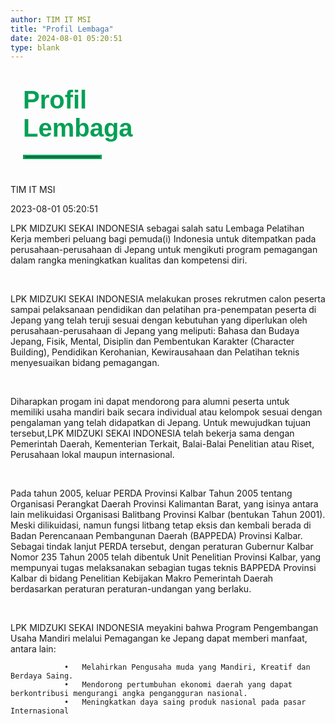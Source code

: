 ```yaml
---
author: TIM IT MSI
title: "Profil Lembaga"
date: 2024-08-01 05:20:51
type: blank
---
```


<h1 class="MsoNormal" style="margin-bottom: 0cm; margin-left: 20px; margin-right: 20px;"><span style="font-size: 30pt; font-family: 'Poppins', sans-serif;"><span style="color: #03A055;"><span style="vertical-align: inherit;"><span style="vertical-align: inherit;"><span style="vertical-align: inherit;"><span style="vertical-align: inherit;"><span style="vertical-align: inherit;"><span style="vertical-align: inherit;"><span style="vertical-align: inherit;"><span style="vertical-align: inherit;"><span style="vertical-align: inherit;"><span style="vertical-align: inherit;"><span style="vertical-align: inherit;">Profil</br> Lembaga</span></span></span></span></span></span></span></span></span></span></span></span></span></span></h1>

<hr style="border: 3px solid #03A055; width: 120px; margin-top:20px; margin-bottom: 40px; margin-left: 20px; margin-right: 20px;">

<div class="p-5 border border-gray-300 rounded-lg bg-gray-100 dark:bg-gray-700 mx-5">
<div class="flex justify-left">
    <p class="MsoNormal dark:text-white mb-4 mr-8 mt-2">
        <span class="text-sm font-poppins dark:text-white">
            <span class="text-black dark:text-white">
                <i class="fas fa-user mr-2"></i>TIM IT MSI
            </span>
        </span>
    </p>
    <p class="MsoNormal mb-4 mt-2">
        <span class="text-sm font-poppins">
            <span class="text-black dark:text-white">
                <i class="fas fa-calendar-alt mr-2"></i>2023-08-01 05:20:51
            </span>
        </span>
    </p>
</div>
    <p class="MsoNormal m-0 leading-6 text-justify">
        <span class="text-base font-poppins">
            <strong>
                <span class="text-black dark:text-white">
                    <span style="vertical-align: inherit;">
                        <span style="vertical-align: inherit;"></span>
                    </span>
                </span>
            </strong>
            <span class="text-black dark:text-white">
                <span style="vertical-align: inherit;">
                    <span style="vertical-align: inherit;">LPK MIDZUKI SEKAI INDONESIA sebagai salah satu Lembaga Pelatihan Kerja memberi peluang bagi pemuda(i) Indonesia untuk ditempatkan pada perusahaan-perusahaan di Jepang untuk mengikuti program pemagangan dalam rangka meningkatkan kualitas dan kompetensi diri.</span>
                </span>
            </span>
        </span>
    </p>
    <p class="MsoNormal m-0 leading-6 text-justify">
        <span class="text-base font-poppins text-black dark:text-white">&nbsp;</span>
    </p>
    <p class="MsoNormal m-0 leading-6 text-justify">
        <span class="text-base font-poppins text-black dark:text-white">
            <span style="vertical-align: inherit;">
                <span style="vertical-align: inherit;">LPK MIDZUKI SEKAI INDONESIA melakukan proses rekrutmen calon peserta sampai pelaksanaan pendidikan dan pelatihan pra-penempatan peserta di Jepang yang telah teruji sesuai dengan kebutuhan yang diperlukan oleh perusahaan-perusahaan di Jepang yang meliputi: Bahasa dan Budaya Jepang, Fisik, Mental, Disiplin dan Pembentukan Karakter (Character Building), Pendidikan Kerohanian, Kewirausahaan dan Pelatihan teknis menyesuaikan bidang pemagangan.</span>
            </span>
        </span>
    </p>
    <p class="MsoNormal m-0 leading-6 text-justify">
        <span class="text-base font-poppins text-black dark:text-white">&nbsp;</span>
    </p>
    <p class="MsoNormal m-0 leading-6 text-justify">
        <span class="text-base font-poppins text-black dark:text-white">
            <span style="vertical-align: inherit;">
                <span style="vertical-align: inherit;">Diharapkan progam ini dapat mendorong para alumni peserta untuk memiliki usaha mandiri baik secara individual atau kelompok sesuai dengan pengalaman yang telah didapatkan di Jepang. Untuk mewujudkan tujuan tersebut,LPK MIDZUKI SEKAI INDONESIA telah bekerja sama dengan Pemerintah Daerah, Kementerian Terkait, Balai-Balai Penelitian atau Riset, Perusahaan lokal maupun internasional.</span>
            </span>
        </span>
    </p>
    <p class="MsoNormal m-0 leading-6 text-justify">
        <span class="text-base font-poppins text-black dark:text-white">&nbsp;</span>
    </p>
    <p class="MsoNormal m-0 leading-6 text-justify">
        <span class="text-base font-poppins text-black dark:text-white">
            <span style="vertical-align: inherit;">
                <span style="vertical-align: inherit;">Pada tahun 2005, keluar PERDA Provinsi Kalbar Tahun 2005 tentang Organisasi Perangkat Daerah Provinsi Kalimantan Barat, yang isinya antara lain melikuidasi Organisasi Balitbang Provinsi Kalbar (bentukan Tahun 2001). Meski dilikuidasi, namun fungsi litbang tetap eksis dan kembali berada di Badan Perencanaan Pembangunan Daerah (BAPPEDA) Provinsi Kalbar. Sebagai tindak lanjut PERDA tersebut, dengan peraturan Gubernur Kalbar Nomor 235 Tahun 2005 telah dibentuk Unit Penelitian Provinsi Kalbar, yang mempunyai tugas melaksanakan sebagian tugas teknis BAPPEDA Provinsi Kalbar di bidang Penelitian Kebijakan Makro Pemerintah Daerah berdasarkan peraturan peraturan-undangan yang berlaku.</span>
            </span>
        </span>
    </p>
    <p class="MsoNormal m-0 leading-6 text-justify">
        <span class="text-base font-poppins">&nbsp;</span>
    </p>
    <p class="MsoNormal m-0 leading-6 text-justify">
        <span class="text-base font-poppins text-black dark:text-white">
            <span style="vertical-align: inherit;">
                <span style="vertical-align: inherit;">LPK MIDZUKI SEKAI INDONESIA meyakini bahwa Program Pengembangan Usaha Mandiri melalui Pemagangan ke Jepang dapat memberi manfaat, antara lain:

                •	Melahirkan Pengusaha muda yang Mandiri, Kreatif dan Berdaya Saing.
                •	Mendorong pertumbuhan ekonomi daerah yang dapat berkontribusi mengurangi angka pengangguran nasional.
                •   Meningkatkan daya saing produk nasional pada pasar Internasional
</span>
            </span>
        </span>

</div>

<style>
@media screen and (max-width: 768px) {
  div[style*="padding: 20px; border: 1px solid #d9d9d9; border-radius: 10px; background-color: #f9f9f9;"] {
    margin-left: 10px;
    margin-right: 10px;
  }
}
</style>